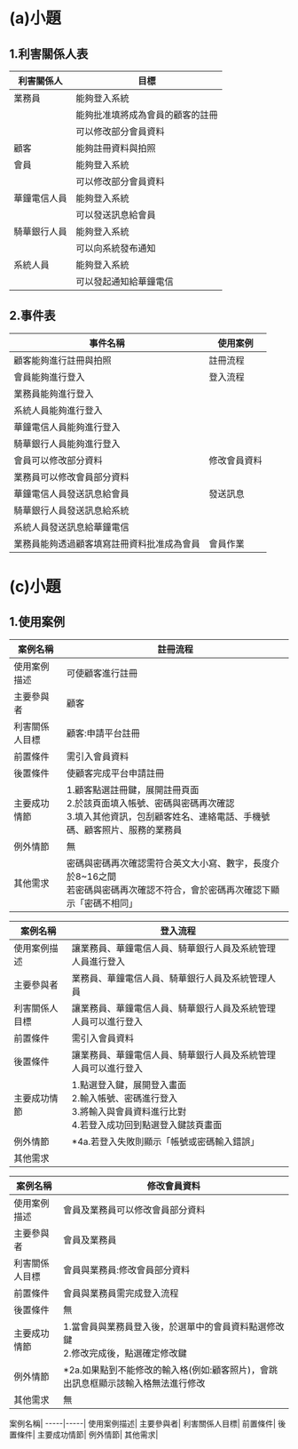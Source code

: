 # (a)小題
## 1.利害關係人表
|利害關係人|目標|
|-------|------|
|業務員|能夠登入系統|
||能夠批准填將成為會員的顧客的註冊|
||可以修改部分會員資料|
|顧客|能夠註冊資料與拍照|
|會員|能夠登入系統|
||可以修改部分會員資料|
|華鐘電信人員|能夠登入系統|
||可以發送訊息給會員|
|騎華銀行人員|能夠登入系統|
||可以向系統發布通知|
|系統人員|能夠登入系統|
||可以發起通知給華鐘電信|
## 2.事件表
|事件名稱|使用案例|
|-------|------|
|顧客能夠進行註冊與拍照|註冊流程|
|會員能夠進行登入|登入流程|
|業務員能夠進行登入|
|系統人員能夠進行登入|
|華鐘電信人員能夠進行登入|
|騎華銀行人員能夠進行登入|
|會員可以修改部分資料|修改會員資料|
|業務員可以修改會員部分資料|
|華鐘電信人員發送訊息給會員|發送訊息|
|騎華銀行人員發送訊息給系統|
|系統人員發送訊息給華鐘電信|
|業務員能夠透過顧客填寫註冊資料批准成為會員|會員作業|
# (c)小題
## 1.使用案例
案例名稱|註冊流程
-----|-----|
使用案例描述|可使顧客進行註冊
主要參與者|顧客
利害關係人目標|顧客:申請平台註冊
前置條件|需引入會員資料
後置條件|使顧客完成平台申請註冊
主要成功情節|1.顧客點選註冊鍵，展開註冊頁面<br>2.於該頁面填入帳號、密碼與密碼再次確認<br>3.填入其他資訊，包刮顧客姓名、連絡電話、手機號碼、顧客照片、服務的業務員
例外情節|無
其他需求|密碼與密碼再次確認需符合英文大小寫、數字，長度介於8~16之間<br>若密碼與密碼再次確認不符合，會於密碼再次確認下顯示「密碼不相同」

案例名稱|登入流程
-----|-----|
使用案例描述|讓業務員、華鐘電信人員、騎華銀行人員及系統管理人員進行登入
主要參與者|業務員、華鐘電信人員、騎華銀行人員及系統管理人員
利害關係人目標|讓業務員、華鐘電信人員、騎華銀行人員及系統管理人員可以進行登入
前置條件|需引入會員資料
後置條件|讓業務員、華鐘電信人員、騎華銀行人員及系統管理人員可以進行登入
主要成功情節|1.點選登入鍵，展開登入畫面<br>2.輸入帳號、密碼進行登入<br>3.將輸入與會員資料進行比對<br>4.若登入成功回到點選登入鍵該頁畫面
例外情節|*4a.若登入失敗則顯示「帳號或密碼輸入錯誤」
其他需求|

案例名稱|修改會員資料
|-----|-----|
使用案例描述|會員及業務員可以修改會員部分資料
主要參與者|會員及業務員
利害關係人目標|會員與業務員:修改會員部分資料
前置條件|會員與業務員需完成登入流程
後置條件|無
主要成功情節|1.當會員與業務員登入後，於選單中的會員資料點選修改鍵<br>2.修改完成後，點選確定修改鍵
例外情節|*2a.如果點到不能修改的輸入格(例如:顧客照片)，會跳出訊息框顯示該輸入格無法進行修改
其他需求|無

案例名稱|
-----|-----|
使用案例描述|
主要參與者|
利害關係人目標|
前置條件|
後置條件|
主要成功情節|
例外情節|
其他需求|
